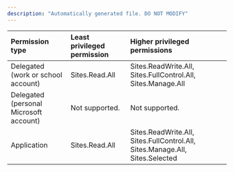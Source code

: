 ```yaml
---
description: "Automatically generated file. DO NOT MODIFY"
---
```


|Permission type|Least privileged permission|Higher privileged permissions|
|:---|:---|:---|
|Delegated (work or school account)|Sites.Read.All|Sites.ReadWrite.All, Sites.FullControl.All, Sites.Manage.All|
|Delegated (personal Microsoft account)|Not supported.|Not supported.|
|Application|Sites.Read.All|Sites.ReadWrite.All, Sites.FullControl.All, Sites.Manage.All, Sites.Selected|

